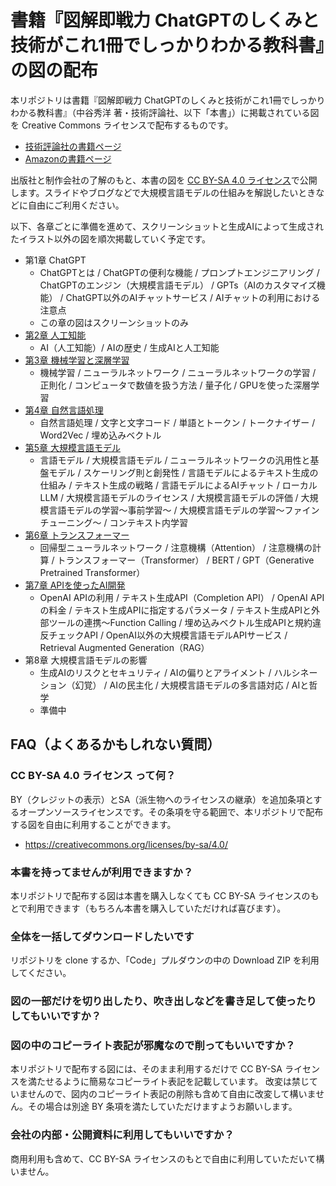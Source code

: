 # 書籍『図解即戦力 ChatGPTのしくみと技術がこれ1冊でしっかりわかる教科書』の図の配布

本リポジトリは書籍『図解即戦力 ChatGPTのしくみと技術がこれ1冊でしっかりわかる教科書』（中谷秀洋 著・技術評論社、以下「本書」）に掲載されている図を Creative Commons ライセンスで配布するものです。

- [技術評論社の書籍ページ](https://gihyo.jp/book/2024/978-4-297-14351-0)
- [Amazonの書籍ページ](https://www.amazon.co.jp/dp/4297143518)

出版社と制作会社の了解のもと、本書の図を [CC BY-SA 4.0 ライセンス](https://creativecommons.org/licenses/by-sa/4.0/)で公開します。スライドやブログなどで大規模言語モデルの仕組みを解説したいときなどに自由にご利用ください。


以下、各章ごとに準備を進めて、スクリーンショットと生成AIによって生成されたイラスト以外の図を順次掲載していく予定です。

- 第1章 ChatGPT
  - ChatGPTとは / ChatGPTの便利な機能 / プロンプトエンジニアリング / ChatGPTのエンジン（大規模言語モデル） / GPTs（AIのカスタマイズ機能） / ChatGPT以外のAIチャットサービス / AIチャットの利用における注意点
  - この章の図はスクリーンショットのみ
- [第2章 人工知能](chapter2/README.md)
  - AI（人工知能）/ AIの歴史 / 生成AIと人工知能
- [第3章 機械学習と深層学習](chapter3/README.md)
  - 機械学習 / ニューラルネットワーク / ニューラルネットワークの学習 / 正則化 / コンピュータで数値を扱う方法 / 量子化 / GPUを使った深層学習
- [第4章 自然言語処理](chapter4/README.md)
  - 自然言語処理 / 文字と文字コード / 単語とトークン / トークナイザー / Word2Vec / 埋め込みベクトル
- [第5章 大規模言語モデル](chapter5/README.md)
  - 言語モデル / 大規模言語モデル / ニューラルネットワークの汎用性と基盤モデル / スケーリング則と創発性 / 言語モデルによるテキスト生成の仕組み / テキスト生成の戦略 / 言語モデルによるAIチャット / ローカルLLM / 大規模言語モデルのライセンス / 大規模言語モデルの評価 / 大規模言語モデルの学習〜事前学習〜 / 大規模言語モデルの学習〜ファインチューニング〜 / コンテキスト内学習
- [第6章 トランスフォーマー](chapter6/README.md)
  - 回帰型ニューラルネットワーク / 注意機構（Attention） / 注意機構の計算 / トランスフォーマー（Transformer） / BERT / GPT（Generative Pretrained Transformer）
- [第7章 APIを使ったAI開発](chapter7/README.md)
  - OpenAI APIの利用 / テキスト生成API（Completion API） / OpenAI APIの料金 / テキスト生成APIに指定するパラメータ / テキスト生成APIと外部ツールの連携～Function Calling / 埋め込みベクトル生成APIと規約違反チェックAPI / OpenAI以外の大規模言語モデルAPIサービス / Retrieval Augmented Generation（RAG）
- 第8章 大規模言語モデルの影響
  - 生成AIのリスクとセキュリティ / AIの偏りとアライメント / ハルシネーション（幻覚） / AIの民主化 / 大規模言語モデルの多言語対応 / AIと哲学
  - 準備中

## FAQ（よくあるかもしれない質問）

### CC BY-SA 4.0 ライセンス って何？

BY（クレジットの表示）とSA（派生物へのライセンスの継承）を追加条項とするオープンソースライセンスです。その条項を守る範囲で、本リポジトリで配布する図を自由に利用することができます。

- https://creativecommons.org/licenses/by-sa/4.0/

### 本書を持ってませんが利用できますか？

本リポジトリで配布する図は本書を購入しなくても CC BY-SA ライセンスのもとで利用できます（もちろん本書を購入していただければ喜びます）。

### 全体を一括してダウンロードしたいです

リポジトリを clone するか、「Code」プルダウンの中の Download ZIP を利用してください。

### 図の一部だけを切り出したり、吹き出しなどを書き足して使ったりしてもいいですか？
### 図の中のコピーライト表記が邪魔なので削ってもいいですか？

本リポジトリで配布する図には、そのまま利用するだけで CC BY-SA ライセンスを満たせるように簡易なコピーライト表記を記載しています。
改変は禁じていませんので、図内のコピーライト表記の削除も含めて自由に改変して構いません。その場合は別途 BY 条項を満たしていただけますようお願いします。

### 会社の内部・公開資料に利用してもいいですか？

商用利用も含めて、CC BY-SA ライセンスのもとで自由に利用していただいて構いません。

